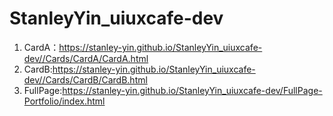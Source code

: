 ﻿# StanleyYin_uiuxcafe-dev


1. CardA：https://stanley-yin.github.io/StanleyYin_uiuxcafe-dev//Cards/CardA/CardA.html
2. CardB:https://stanley-yin.github.io/StanleyYin_uiuxcafe-dev//Cards/CardB/CardB.html
3. FullPage:https://stanley-yin.github.io/StanleyYin_uiuxcafe-dev/FullPage-Portfolio/index.html
